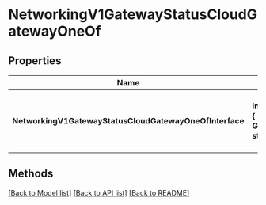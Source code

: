 # NetworkingV1GatewayStatusCloudGatewayOneOf

## Properties

Name | Type | Description | Notes
------------ | ------------- | ------------- | -------------
**NetworkingV1GatewayStatusCloudGatewayOneOfInterface** | **interface { GetKind() string }** | An interface that can hold any of the proper implementing types |

## Methods


[[Back to Model list]](../README.md#documentation-for-models) [[Back to API list]](../README.md#documentation-for-api-endpoints) [[Back to README]](../README.md)


